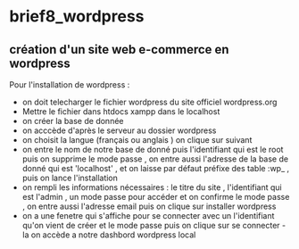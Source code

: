 # brief8_wordpress
création d'un site web e-commerce en wordpress
 -------------------------------------
 Pour l'installation de wordpress : 
 - on doit telecharger le fichier wordpress du site officiel wordpress.org
 - Mettre le fichier dans htdocs  xampp dans le localhost 
 - on créer la base de donnée 
 - on acccède d'après le serveur au dossier wordpress
 - on choisit la langue (français ou anglais ) on clique sur suivant 
 - on entre le nom de notre base de donné puis  l'identifiant qui est le root puis  on supprime le mode passe , on entre aussi l'adresse de la base de donné 
   qui est 'localhost' , et on laisse par défaut préfixe des table :wp_  , puis on lance l'installation
 - on rempli les informations nécessaires : le titre du site , l'identifiant qui est l'admin , un mode passe pour accéder et on confirme le mode passe , on entre aussi
   l'adresse email puis on clique sur installer wordpress 
 - on a une fenetre qui s'affiche pour se connecter avec un l'identifiant qu'on vient de créer et le mode passe puis on clique sur se connecter
 -la on  accède a notre dashbord wordpress local 
 
